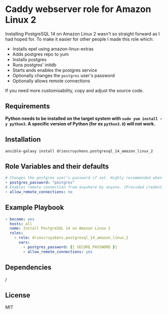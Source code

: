 Caddy webserver role for Amazon Linux 2
=========

Installing PostgreSQL 14 on Amazon Linux 2 wasn't so straight forward as I had hoped for. To make it easier for other people I made this role which:

- Installs epel using amazon-linux-extras
- Adds postgres repo to yum
- Installs postgres
- Runs postgres' initdb
- Starts ands enables the postgres service
- Optionally changes the `postgres` user's password
- Optionally allows remote connections

If you need more customisability, copy and adjust the source code.

Requirements
------------

**Python needs to be installed on the target system with `sudo yum install -y python3`. A specific version of Python (for ex `python3.8`) will not work.**


Installation
--------------

```shell
ansible-galaxy install driescruyskens.postgresql_14_amazon_linux_2
```


Role Variables and their defaults
--------------

```yaml
# Changes the postgres user's password if set. Highly recommended when allowing remote connections.
- postgres_password: "postgres"
# Enables remote connection from anywhere by anyone. (Provided credentials are correct)
- allow_remote_connections: no
```

Example Playbook
----------------

```yaml
- become: yes
  hosts: all
  name: Install PostgreSQL 14 on Amazon Linux 2
  roles: 
    - role: driescruyskens.postgresql_14_amazon_linux_2
      vars:
        - postgres_password: {{ SECURE_PASSWORD }}
        - allow_remote_connections: yes
```


Dependencies
------------

/


License
-------

MIT
